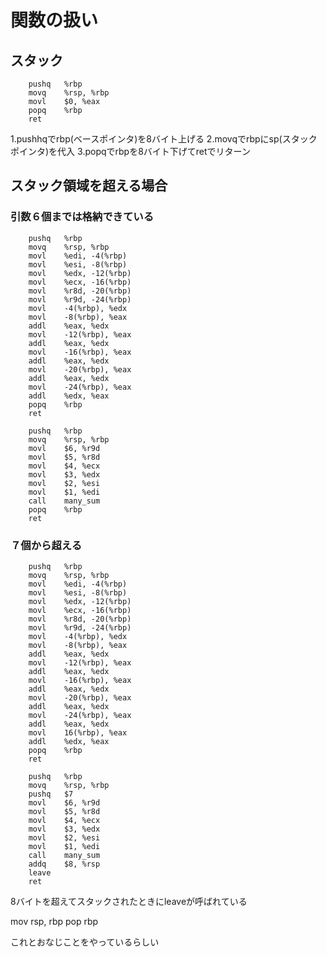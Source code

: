 # 関数の扱い

## スタック

```
	pushq	%rbp
	movq	%rsp, %rbp
	movl	$0, %eax
	popq	%rbp
	ret
```

1.pushhqでrbp(ベースポインタ)を8バイト上げる
2.movqでrbpにsp(スタックポインタ)を代入
3.popqでrbpを8バイト下げてretでリターン

## スタック領域を超える場合
### 引数６個までは格納できている
```
	pushq	%rbp
	movq	%rsp, %rbp
	movl	%edi, -4(%rbp)
	movl	%esi, -8(%rbp)
	movl	%edx, -12(%rbp)
	movl	%ecx, -16(%rbp)
	movl	%r8d, -20(%rbp)
	movl	%r9d, -24(%rbp)
	movl	-4(%rbp), %edx
	movl	-8(%rbp), %eax
	addl	%eax, %edx
	movl	-12(%rbp), %eax
	addl	%eax, %edx
	movl	-16(%rbp), %eax
	addl	%eax, %edx
	movl	-20(%rbp), %eax
	addl	%eax, %edx
	movl	-24(%rbp), %eax
	addl	%edx, %eax
	popq	%rbp
	ret
```

```
	pushq	%rbp
	movq	%rsp, %rbp
	movl	$6, %r9d
	movl	$5, %r8d
	movl	$4, %ecx
	movl	$3, %edx
	movl	$2, %esi
	movl	$1, %edi
	call	many_sum
	popq	%rbp
	ret
```

### ７個から超える
```
	pushq	%rbp
	movq	%rsp, %rbp
	movl	%edi, -4(%rbp)
	movl	%esi, -8(%rbp)
	movl	%edx, -12(%rbp)
	movl	%ecx, -16(%rbp)
	movl	%r8d, -20(%rbp)
	movl	%r9d, -24(%rbp)
	movl	-4(%rbp), %edx
	movl	-8(%rbp), %eax
	addl	%eax, %edx
	movl	-12(%rbp), %eax
	addl	%eax, %edx
	movl	-16(%rbp), %eax
	addl	%eax, %edx
	movl	-20(%rbp), %eax
	addl	%eax, %edx
	movl	-24(%rbp), %eax
	addl	%eax, %edx
	movl	16(%rbp), %eax
	addl	%edx, %eax
	popq	%rbp
	ret
```

```
	pushq	%rbp
	movq	%rsp, %rbp
	pushq	$7
	movl	$6, %r9d
	movl	$5, %r8d
	movl	$4, %ecx
	movl	$3, %edx
	movl	$2, %esi
	movl	$1, %edi
	call	many_sum
	addq	$8, %rsp
	leave
	ret
```

8バイトを超えてスタックされたときにleaveが呼ばれている

mov rsp, rbp
pop rbp

これとおなじことをやっているらしい

